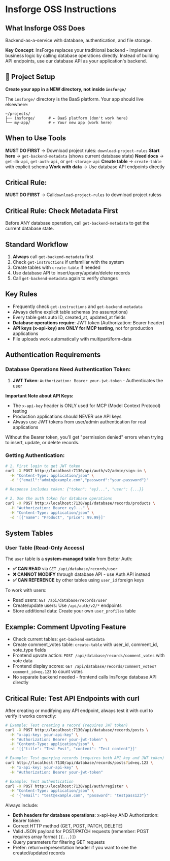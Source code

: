 # Insforge OSS Instructions

## What Insforge OSS Does

Backend-as-a-service with database, authentication, and file storage. 

**Key Concept**: InsForge replaces your traditional backend - implement business logic by calling database operations directly. Instead of building API endpoints, use our database API as your application's backend.

## 🚨 Project Setup

**Create your app in a NEW directory, not inside `insforge/`**

The `insforge/` directory is the BaaS platform. Your app should live elsewhere:
```
~/projects/
├── insforge/      # ← BaaS platform (don't work here)
└── my-app/        # ← Your new app (work here)
```

## When to Use Tools

**MUST DO FIRST** → Download project rules: `download-project-rules`
**Start here** → `get-backend-metadata` (shows current database state)
**Need docs** → `get-db-api`, `get-auth-api`, or `get-storage-api`
**Create table** → `create-table` with explicit schema
**Work with data** → Use database API endpoints directly

## Critical Rule: 
**MUST DO FIRST** → Call`download-project-rules` to download project ruless

## Critical Rule: Check Metadata First

Before ANY database operation, call `get-backend-metadata` to get the current database state.

## Standard Workflow

1. **Always** call `get-backend-metadata` first
2. Check `get-instructions` if unfamiliar with the system
3. Create tables with `create-table` if needed
4. Use database API to insert/query/update/delete records
5. Call `get-backend-metadata` again to verify changes

## Key Rules

- Frequently check `get-instructions` and `get-backend-metadata`
- Always define explicit table schemas (no assumptions)
- Every table gets auto ID, created_at, updated_at fields
- **Database operations require**: JWT token (Authorization: Bearer header)
- **API keys (x-api-key) are ONLY for MCP testing**, not for production applications
- File uploads work automatically with multipart/form-data

## Authentication Requirements

### Database Operations Need Authentication Token:
1. **JWT Token**: `Authorization: Bearer your-jwt-token` - Authenticates the user

**Important Note about API Keys:**
- The `x-api-key` header is ONLY used for MCP (Model Context Protocol) testing
- Production applications should NEVER use API keys
- Always use JWT tokens from user/admin authentication for real applications

Without the Bearer token, you'll get "permission denied" errors when trying to insert, update, or delete records.

### Getting Authentication:
```bash
# 1. First login to get JWT token
curl -X POST http://localhost:7130/api/auth/v2/admin/sign-in \
  -H "Content-Type: application/json" \
  -d '{"email":"admin@example.com","password":"your-password"}'

# Response includes token: {"token": "eyJ...", "user": {...}}

# 2. Use the auth token for database operations
curl -X POST http://localhost:7130/api/database/records/products \
  -H "Authorization: Bearer eyJ..." \
  -H "Content-Type: application/json" \
  -d '[{"name": "Product", "price": 99.99}]'
```
## System Tables

### User Table (Read-Only Access)
The `user` table is a **system-managed table** from Better Auth:
- **✅ CAN READ** via `GET /api/database/records/user`
- **❌ CANNOT MODIFY** through database API - use Auth API instead
- **✅ CAN REFERENCE** by other tables using `user_id` foreign keys

To work with users:
- Read users: `GET /api/database/records/user`
- Create/update users: Use `/api/auth/v2/*` endpoints
- Store additional data: Create your own `user_profiles` table

## Example: Comment Upvoting Feature

- Check current tables: `get-backend-metadata`
- Create comment_votes table: `create-table` with user_id, comment_id, vote_type fields
- Frontend upvote action: `POST /api/database/records/comment_votes` with vote data
- Frontend display scores: `GET /api/database/records/comment_votes?comment_id=eq.123` to count votes
- No separate backend needed - frontend calls InsForge database API directly


## Critical Rule: Test API Endpoints with curl

After creating or modifying any API endpoint, always test it with curl to verify it works correctly:

```bash
# Example: Test creating a record (requires JWT token)
curl -X POST http://localhost:7130/api/database/records/posts \
  -H "x-api-key: your-api-key" \
  -H "Authorization: Bearer your-jwt-token" \
  -H "Content-Type: application/json" \
  -d '[{"title": "Test Post", "content": "Test content"}]'

# Example: Test querying records (requires both API key and JWT token)
curl http://localhost:7130/api/database/records/posts?id=eq.123 \
  -H "x-api-key: your-api-key" \
  -H "Authorization: Bearer your-jwt-token"

# Example: Test authentication
curl -X POST http://localhost:7130/api/auth/register \
  -H "Content-Type: application/json" \
  -d '{"email": "test@example.com", "password": "testpass123"}'
```

Always include:
- **Both headers for database operations**: x-api-key AND Authorization: Bearer token
- Correct HTTP method (GET, POST, PATCH, DELETE)
- Valid JSON payload for POST/PATCH requests (remember: POST requires array format `[{...}]`)
- Query parameters for filtering GET requests
- Prefer: return=representation header if you want to see the created/updated records